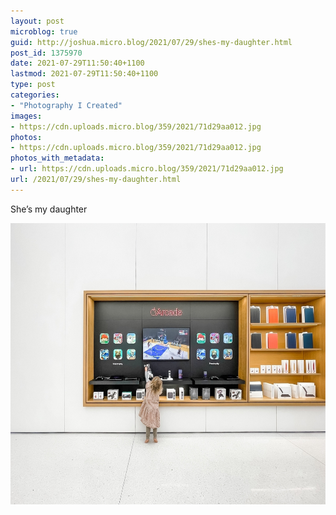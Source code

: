 ```yaml
---
layout: post
microblog: true
guid: http://joshua.micro.blog/2021/07/29/shes-my-daughter.html
post_id: 1375970
date: 2021-07-29T11:50:40+1100
lastmod: 2021-07-29T11:50:40+1100
type: post
categories:
- "Photography I Created"
images:
- https://cdn.uploads.micro.blog/359/2021/71d29aa012.jpg
photos:
- https://cdn.uploads.micro.blog/359/2021/71d29aa012.jpg
photos_with_metadata:
- url: https://cdn.uploads.micro.blog/359/2021/71d29aa012.jpg
url: /2021/07/29/shes-my-daughter.html
---
```

She’s my daughter

<img src="uploads/2021/71d29aa012.jpg" width="600" height="450" alt="" />
